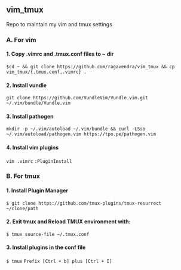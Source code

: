 ## vim_tmux
Repo to maintain my vim and tmux settings

### A. For vim
#### 1. Copy .vimrc and .tmux.conf files to ~ dir
`$cd ~ && git clone https://github.com/ragavendra/vim_tmux && cp vim_tmux/{.tmux.conf,.vimrc} .`

#### 2. Install vundle
`git clone https://github.com/VundleVim/Vundle.vim.git ~/.vim/bundle/Vundle.vim`

#### 3. Install pathogen
`mkdir -p ~/.vim/autoload ~/.vim/bundle && curl -LSso ~/.vim/autoload/pathogen.vim https://tpo.pe/pathogen.vim`

#### 4. Install vim plugins
`vim .vimrc`
`:PluginInstall`

### B. For tmux
#### 1. Install Plugin Manager
`$ git clone https://github.com/tmux-plugins/tmux-resurrect ~/clone/path`

#### 2.  Exit tmux and Reload TMUX environment with: 
`$ tmux source-file ~/.tmux.conf`


#### 3. Install plugins in the conf file
`$ tmux`
`Prefix [Ctrl + b] plus [Ctrl + I]`
